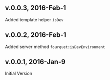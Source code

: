 ## v.0.0.3, 2016-Feb-1
Added template helper `isDev`

## v.0.0.2, 2016-Feb-1
Added server method `fourquet:isDevEnvironment`

## v.0.0.1, 2016-Jan-9
Initial Version
